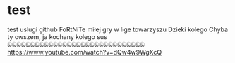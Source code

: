 # test
test uslugi github
FoRtNiTe
miłej gry w lige towarzyszu
Dzieki kolego
Chyba ty
owszem, ja 
kochany kolego
sus
ඞඞඞඞඞඞඞඞඞඞඞඞඞඞඞඞඞඞඞඞඞඞඞඞඞඞඞඞඞඞ
https://www.youtube.com/watch?v=dQw4w9WgXcQ
